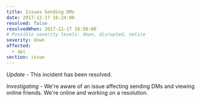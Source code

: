 ```yaml
---
title: Issues Sending DMs
date: 2017-12-17 16:24:00
resolved: false
resolvedWhen: 2017-12-17 16:58:00
# Possible severity levels: down, disrupted, notice
severity: down
affected:
  - api
section: issue
---
```


*Update* - This incident has been resolved.

*Investigating* - We're aware of an issue affecting sending DMs and viewing online friends. We're online and working on a resolution.
